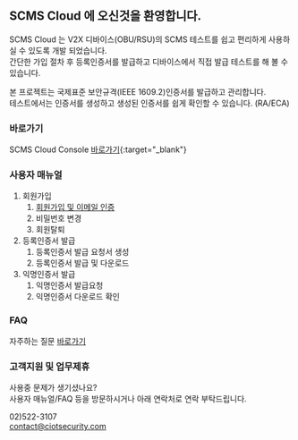 ## SCMS Cloud 에 오신것을 환영합니다.

SCMS Cloud 는 V2X 디바이스(OBU/RSU)의 SCMS 테스트를 쉽고 편리하게 사용하실 수 있도록 개발 되었습니다.\
간단한 가입 절차 후 등록인증서를 발급하고 디바이스에서 직접 발급 테스트를 해 볼 수 있습니다.

본 프로젝트는 국제표준 보안규격(IEEE 1609.2)인증서를 발급하고 관리합니다.\
테스트에서는 인증서를 생성하고 생성된 인증서를 쉽게 확인할 수 있습니다. (RA/ECA)

### 바로가기

SCMS Cloud Console [바로가기](https://master.dh1qexdubu175.amplifyapp.com/){:target="_blank"}

### 사용자 매뉴얼

1. 회원가입
   1. [회원가입 및 이메일 인증](회원가입_및_이메일_인증.md)
   2. 비밀번호 변경
   3. 회원탈퇴
2. 등록인증서 발급
   1. 등록인증서 발급 요청서 생성
   2. 등록인증서 발급 및 다운로드
3. 익명인증서 발급
   1. 익명인증서 발급요청
   2. 익명인증서 다운로드 확인

### FAQ

자주하는 질문 [바로가기](faq.md)

### 고객지원 및 업무제휴

사용중 문제가 생기셨나요?\
사용자 매뉴얼/FAQ 등을 방문하시거나 아래 연락처로 연락 부탁드립니다.

02)522-3107\
contact@ciotsecurity.com
